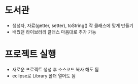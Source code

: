 # 도서관
- 생성자, 자료(getter, setter), toString() 각 클래스에 맞게 만들기
- 배웠던 라이브러리 클래스 마음대로 추가 가능

# 프로젝트 실행
- 새로운 프로젝트 생성 후 소스코드 복사 해도 됨
- eclipse로 Library 폴더 열어도 됨